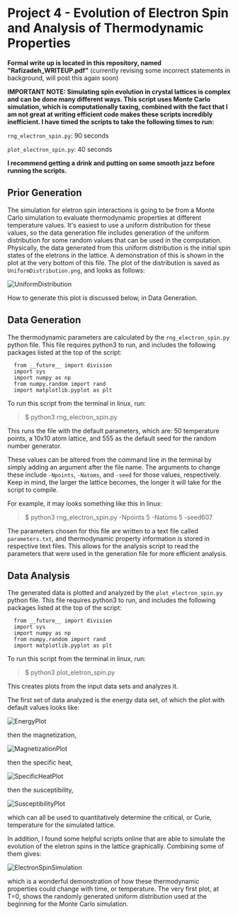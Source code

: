 # Project 4 - Evolution of Electron Spin and Analysis of Thermodynamic Properties

**Formal write up is located in this repository, named "Rafizadeh_WRITEUP.pdf"** (currently revising some incorrect statements in background, will post this again soon)


**IMPORTANT NOTE: Simulating spin evolution in crystal lattices is complex and can be done many different ways. This script uses Monte Carlo simulation, which is computationally taxing, combined with the fact that I am not great at writing efficient code makes these scripts incredibly inefficient. I have timed the scripts to take the following times to run:**

`rng_electron_spin.py`: 90 seconds

`plot_electron_spin.py`: 40 seconds

**I recommend getting a drink and putting on some smooth jazz before running the scripts.**

## Prior Generation

The simulation for eletron spin interactions is going to be from a Monte Carlo simulation to evaluate thermodynamic properties at different temperature values. It's easiest to use a uniform distribution for these values, so the data generation file includes generation of the uniform distribution for some random values that can be used in the computation. Physically, the data generated from this uniform distribution is the initial spin states of the eletrons in the lattice. A demonstration of this is shown in the plot at the very bottom of this file. The plot of the distribution is saved as `UniformDistribution.png`, and looks as follows:

![UniformDistribution](https://github.com/rafizadehn/PHSX815_Project4/assets/76142511/5d02cbe8-45a6-4b06-9ebc-81306ea7d96a)

How to generate this plot is discussed below, in Data Generation. 

## Data Generation

The thermodynamic parameters are calculated by the `rng_electron_spin.py` python file. This file requires python3 to run, and includes the following packages listed at the top of the script:

```
  from __future__ import division
  import sys
  import numpy as np
  from numpy.random import rand
  import matplotlib.pyplot as plt
```

To run this script from the terminal in linux, run:

> $ python3 rng_electron_spin.py

This runs the file with the default parameters, which are: 50 temperature points, a 10x10 atom lattice, and 555 as the default seed for the random number generator.

These values can be altered from the command line in the terminal by simply adding an argument after the file name. The arguments to change these include `-Npoints`, `-Natoms`, and `-seed` for those values, respectively. Keep in mind, the larger the lattice becomes, the longer it will take for the script to compile. 

For example, it may looks something like this in linux:

> $ python3 rng_electron_spin.py -Npoints 5 -Natoms 5 -seed607

The parameters chosen for this file are written to a text file called `parameters.txt`, and thermodynamic property information is stored in respective text files. This allows for the analysis script to read the parameters that were used in the generation file for more efficient analysis.

## Data Analysis

The generated data is plotted and analyzed by the `plot_electron_spin.py` python file. This file requires python3 to run, and includes the following packages listed at the top of the script:

```
  from __future__ import division
  import sys
  import numpy as np
  from numpy.random import rand
  import matplotlib.pyplot as plt
```

To run this script from the terminal in linux, run:

> $ python3 plot_eletron_spin.py

This creates plots from the input data sets and analyzes it. 

The first set of data analyzed is the energy data set, of which the plot with default values looks like:

![EnergyPlot](https://github.com/rafizadehn/PHSX815_Project4/assets/76142511/d8edbdb2-b4ec-44cc-b488-6915bbc6abef)

then the magnetization,

![MagnetizationPlot](https://github.com/rafizadehn/PHSX815_Project4/assets/76142511/31b35305-c3da-4ab6-8e1a-3a903e9025b7)

then the specific heat,

![SpecificHeatPlot](https://github.com/rafizadehn/PHSX815_Project4/assets/76142511/ffeb9de0-a47f-41b1-b6d1-284328d6e1a4)

then the susceptibility,

![SusceptibilityPlot](https://github.com/rafizadehn/PHSX815_Project4/assets/76142511/b409597a-11ee-4fb9-96c4-8c6d42726f46)

which can all be used to quantitatively determine the critical, or Curie, temperature for the simulated lattice. 

In addition, I found some helpful scripts online that are able to simulate the evolution of the eletron spins in the lattice graphically. Combining some of them gives:

![ElectronSpinSimulation](https://github.com/rafizadehn/PHSX815_Project4/assets/76142511/014e871a-f502-4b3a-8ca2-eb02dcada906)

which is a wonderful demonstration of how these thermodynamic properties could change with time, or temperature. The very first plot, at T=0, shows the randomly generated uniform distribution used at the beginning for the Monte Carlo simulation.  


